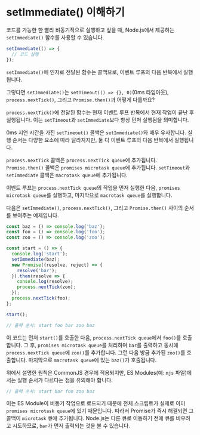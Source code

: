 # setImmediate() 이해하기

코드를 가능한 한 빨리 비동기적으로 실행하고 싶을 때, Node.js에서 제공하는 `setImmediate()` 함수를 사용할 수 있습니다.

```javascript
setImmediate(() => {
  // 코드 실행
});
```

`setImmediate()`에 인자로 전달된 함수는 콜백으로, 이벤트 루프의 다음 반복에서 실행됩니다.

그렇다면 `setImmediate()`는 `setTimeout(() => {}, 0)`(0ms 타임아웃), `process.nextTick()`, 그리고 `Promise.then()`과 어떻게 다를까요?

`process.nextTick()`에 전달된 함수는 현재 이벤트 루프 반복에서 현재 작업이 끝난 후 실행됩니다. 이는 `setTimeout`과 `setImmediate`보다 항상 먼저 실행됨을 의미합니다.

0ms 지연 시간을 가진 `setTimeout()` 콜백은 `setImmediate()`와 매우 유사합니다. 실행 순서는 다양한 요소에 따라 달라지지만, 둘 다 이벤트 루프의 다음 반복에서 실행됩니다.

`process.nextTick` 콜백은 `process.nextTick queue`에 추가됩니다. `Promise.then()` 콜백은 `promises microtask queue`에 추가됩니다. `setTimeout`과 `setImmediate` 콜백은 `macrotask queue`에 추가됩니다.

이벤트 루프는 `process.nextTick queue`의 작업을 먼저 실행한 다음, `promises microtask queue`를 실행하고, 마지막으로 `macrotask queue`를 실행합니다.

다음은 `setImmediate()`, `process.nextTick()`, 그리고 `Promise.then()` 사이의 순서를 보여주는 예제입니다.

```javascript
const baz = () => console.log('baz');
const foo = () => console.log('foo');
const zoo = () => console.log('zoo');

const start = () => {
  console.log('start');
  setImmediate(baz);
  new Promise((resolve, reject) => {
    resolve('bar');
  }).then(resolve => {
    console.log(resolve);
    process.nextTick(zoo);
  });
  process.nextTick(foo);
};

start();

// 출력 순서: start foo bar zoo baz
```

이 코드는 먼저 `start()`를 호출한 다음, `process.nextTick queue`에서 `foo()`를 호출합니다. 그 후, `promises microtask queue`를 처리하며 `bar`를 출력하고 동시에 `process.nextTick queue`에 `zoo()`를 추가합니다. 그런 다음 방금 추가된 `zoo()`를 호출합니다. 마지막으로 `macrotask queue`에 있는 `baz()`가 호출됩니다.

위에서 설명한 원칙은 CommonJS 경우에 적용되지만, ES Modules(예: `mjs` 파일)에서는 실행 순서가 다르다는 점을 유의해야 합니다.

```javascript
// 출력 순서: start bar foo zoo baz
```

이는 ES Module이 비동기 작업으로 로드되기 때문에 전체 스크립트가 실제로 이미 `promises microtask queue`에 있기 때문입니다. 따라서 Promise가 즉시 해결되면 그 콜백이 `microtask` 큐에 추가됩니다. Node.js는 다른 큐로 이동하기 전에 큐를 비우려고 시도하므로, `bar`가 먼저 출력되는 것을 볼 수 있습니다.


